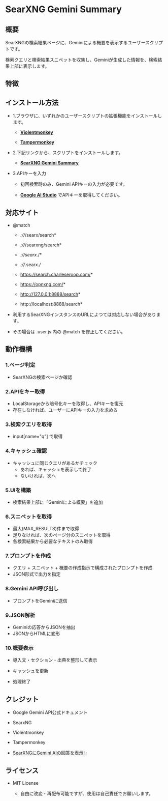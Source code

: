 # SearXNG Gemini Summary

## 概要

SearXNGの検索結果ページに、Geminiによる概要を表示するユーザースクリプトです。

検索クエリと検索結果スニペットを収集し、Geminiが生成した情報を、検索結果上部に表示します。

## 特徴





## インストール方法

- 1.ブラウザに、いずれかのユーザースクリプトの拡張機能をインストールします。

  - **[Violentmonkey](https://violentmonkey.github.io/)**

  - **[Tampermonkey](https://www.tampermonkey.net/)**

- 2.下記リンクから、スクリプトをインストールします。

  - **[SearXNG Gemini Summary]()**

- 3.APIキーを入力

  - 初回検索時のみ、Gemini APIキーの入力が必要です。

  - **[Google AI Studio](https://aistudio.google.com/api-keys)** でAPIキーを取得してください。

## 対応サイト

- @match

  - *://*/searx/search*
 
  - *://*/searxng/search*
 
  - *://searx.*/*
 
  - *://*.searx.*/*
 
  - https://search.charleseroop.com/*
 
  - https://opnxng.com/*
 
  - http://127.0.0.1:8888/search*
 
  - http://localhost:8888/search*

- 利用するSearXNGインスタンスのURLによつては対応しない場合があります。

- その場合は .user.js 内の @match を修正してください。

## 動作機構

### 1.ページ判定

- SearXNGの検索ページか確認

### 2.APIをキー取得

- LocalStorageから暗号化キーを取得し、APIキーを復元
- 存在しなければ、ユーザーにAPIキーの入力を求める

### 3.検索クエリを取得

- input[name="q"] で取得

### 4.キャッシュ確認

- キャッシュに同じクエリがあるかチェック
  - あれば、キャッシュを表示して終了
  - ないければ、次へ

### 5.UIを構築

- 検索結果上部に「Geminiによる概要」を追加

### 6.スニペットを取得

- 最大(MAX_RESULTS)件まで取得
- 足りなければ、次のページ分のスニペットを取得
- 各検索結果から必要なテキストのみ取得

### 7.プロンプトを作成

- クエリ + スニペット + 概要の作成指示で構成されたプロンプトを作成
- JSON形式で出力を指定

### 8.Gemini API呼び出し

- プロンプトをGeminiに送信

### 9.JSON解析

- Geminiの応答からJSONを抽出
- JSONからHTMLに変形

### 10.概要表示

- 導入文・セクション・出典を整形して表示
- キャッシュを更新

- 処理終了

## クレジット

- Google Gemini API公式ドキュメント

- SearxNG

- Violentmonkey

- Tampermonkey

- [SearXNGにGemini AIの回答を表示✨️](https://github.com/koyasi777/searxng-gemini-answer-injector)

## ライセンス

- MIT License

  - 自由に改変・再配布可能ですが、使用は自己責任でお願いします。
